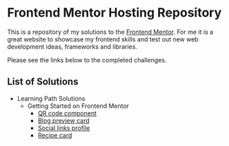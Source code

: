 # Frontend Mentor Hosting Repository

This is a repository of my solutions to the [Frontend Mentor](https://www.frontendmentor.io/challenges).
For me it is a great website to showcase my frontend skills and test out new web development ideas, frameworks and libraries.

Please see the links below to the completed challenges.

## List of Solutions

- Learning Path Solutions
  - Getting Started on Frontend Mentor
    - [QR code component](https://github.com/indigorose/Frontend-Mentor-Projects/tree/main/QR_Code_Project/qr-code-component-main)
    - [Blog preview card](https://github.com/indigorose/blog_preview_card)
    - [Social links profile](https://github.com/indigorose/frontend_mentor_hosting/tree/main/social_links_profile)
    - [Recipe card](https://github.com/indigorose/frontend_mentor_hosting/tree/main/recipe_page)
